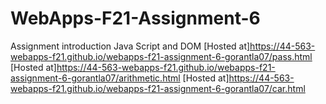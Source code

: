 # WebApps-F21-Assignment-6
Assignment introduction Java Script and DOM
[Hosted at]https://44-563-webapps-f21.github.io/webapps-f21-assignment-6-gorantla07/pass.html
[Hosted at]https://44-563-webapps-f21.github.io/webapps-f21-assignment-6-gorantla07/arithmetic.html
[Hosted at]https://44-563-webapps-f21.github.io/webapps-f21-assignment-6-gorantla07/car.html
